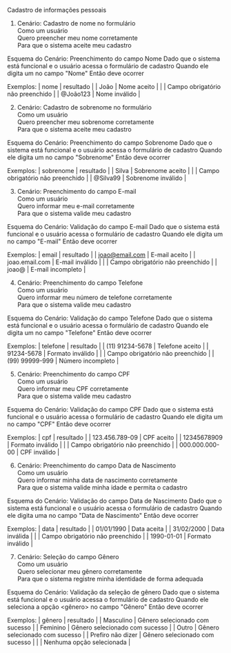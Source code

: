 Cadastro de informações pessoais

1. Cenário: Cadastro de nome no formulário  
  Como um usuário  
  Quero preencher meu nome corretamente  
  Para que o sistema aceite meu cadastro

Esquema do Cenário: Preenchimento do campo Nome
  Dado que o sistema está funcional e o usuário acessa o formulário de cadastro
  Quando ele digita um <nome> no campo "Nome"
  Então deve ocorrer <resultado>

Exemplos:
  | nome     | resultado                            |
  | João     | Nome aceito                          |
  |          | Campo obrigatório não preenchido     |
  | @João123 | Nome inválido                        |

2. Cenário: Cadastro de sobrenome no formulário  
  Como um usuário  
  Quero preencher meu sobrenome corretamente  
  Para que o sistema aceite meu cadastro

Esquema do Cenário: Preenchimento do campo Sobrenome
  Dado que o sistema está funcional e o usuário acessa o formulário de cadastro
  Quando ele digita um <sobrenome> no campo "Sobrenome"
  Então deve ocorrer <resultado>

Exemplos:
  | sobrenome | resultado                           |
  | Silva     | Sobrenome aceito                    |
  |           | Campo obrigatório não preenchido    |
  | @Silva99  | Sobrenome inválido                  |

3. Cenário: Preenchimento do campo E-mail  
  Como um usuário  
  Quero informar meu e-mail corretamente  
  Para que o sistema valide meu cadastro

Esquema do Cenário: Validação do campo E-mail
  Dado que o sistema está funcional e o usuário acessa o formulário de cadastro
  Quando ele digita um <email> no campo "E-mail"
  Então deve ocorrer <resultado>

Exemplos:
  | email                  | resultado                         |
  | joao@email.com         | E-mail aceito                     |
  | joao.email.com         | E-mail inválido                   |
  |                        | Campo obrigatório não preenchido  |
  | joao@                  | E-mail incompleto                 |

4. Cenário: Preenchimento do campo Telefone  
  Como um usuário  
  Quero informar meu número de telefone corretamente  
  Para que o sistema valide meu cadastro

Esquema do Cenário: Validação do campo Telefone
  Dado que o sistema está funcional e o usuário acessa o formulário de cadastro
  Quando ele digita um <telefone> no campo "Telefone"
  Então deve ocorrer <resultado>

Exemplos:
  | telefone         | resultado                         |
  | (11) 91234-5678  | Telefone aceito                   |
  | 91234-5678       | Formato inválido                  |
  |                  | Campo obrigatório não preenchido  |
  | (99) 99999-999   | Número incompleto                 |

5. Cenário: Preenchimento do campo CPF  
  Como um usuário  
  Quero informar meu CPF corretamente  
  Para que o sistema valide meu cadastro

Esquema do Cenário: Validação do campo CPF
  Dado que o sistema está funcional e o usuário acessa o formulário de cadastro
  Quando ele digita um <cpf> no campo "CPF"
  Então deve ocorrer <resultado>

Exemplos:
  | cpf              | resultado                         |
  | 123.456.789-09   | CPF aceito                        |
  | 12345678909      | Formato inválido                  |
  |                  | Campo obrigatório não preenchido  |
  | 000.000.000-00   | CPF inválido                      |

6. Cenário: Preenchimento do campo Data de Nascimento  
  Como um usuário  
  Quero informar minha data de nascimento corretamente  
  Para que o sistema valide minha idade e permita o cadastro

Esquema do Cenário: Validação do campo Data de Nascimento
  Dado que o sistema está funcional e o usuário acessa o formulário de cadastro
  Quando ele digita uma <data> no campo "Data de Nascimento"
  Então deve ocorrer <resultado>

Exemplos:
  | data         | resultado                         |
  | 01/01/1990   | Data aceita                       |
  | 31/02/2000   | Data inválida                     |
  |              | Campo obrigatório não preenchido  |
  | 1990-01-01   | Formato inválido                  |

7. Cenário: Seleção do campo Gênero  
  Como um usuário  
  Quero selecionar meu gênero corretamente  
  Para que o sistema registre minha identidade de forma adequada

Esquema do Cenário: Validação da seleção de gênero
  Dado que o sistema está funcional e o usuário acessa o formulário de cadastro
  Quando ele seleciona a opção <gênero> no campo "Gênero"
  Então deve ocorrer <resultado>

Exemplos:
  | gênero              | resultado                      |
  | Masculino           | Gênero selecionado com sucesso |
  | Feminino            | Gênero selecionado com sucesso |
  | Outro               | Gênero selecionado com sucesso |
  | Prefiro não dizer   | Gênero selecionado com sucesso |
  |                     | Nenhuma opção selecionada      |
